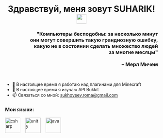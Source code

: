 <h1 align="center">Здравствуй, меня зовут SUHARIK! <img src="https://github.com/blackcater/blackcater/raw/main/images/Hi.gif" height="32"/></h1>
<h3 align="right">"Компьютеры бесподобны: за несколько минут<br>они могут совершить такую грандиозную ошибку,<br>какую не в состоянии сделать множество людей<br>за многие месяцы"<br><br>– Мерл Мичем</h3>
<p><br></p>

- 🔭 В настоящее время я работаю над плагинами для Minecraft
- 🌱 В настоящее время я изучаю API Bukkit
- 📫 Связаться со мной: sukhoveev.roma@gmail.com

### Мои языки:
<p align="left">
  <img src="https://github.com/SUHARIKRomka/SUHARIKRomka/blob/main/resources/CSharpLogo.png" title="C#" alt="csharp" height="50"/>ㅤ
  <img src="https://github.com/SUHARIKRomka/SUHARIKRomka/blob/main/resources/UnityLogo.png" title="Unity" alt="unity" height="50"/>ㅤ
  <img src="https://github.com/SUHARIKRomka/SUHARIKRomka/blob/main/resources/JavaLogo.png" title="Java" alt="java" height="50"/>
</p>
